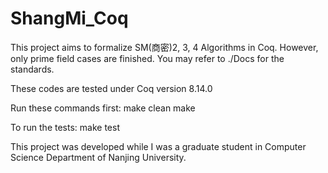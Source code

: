 # ShangMi_Coq
This project aims to formalize SM(商密)2, 3, 4 Algorithms in Coq. 
However, only prime field cases are finished. 
You may refer to ./Docs for the standards. 

These codes are tested under Coq version 8.14.0

Run these commands first:
make clean
make  

To run the tests:
make test

This project was developed while I was a graduate student in Computer Science Department of Nanjing University. 
